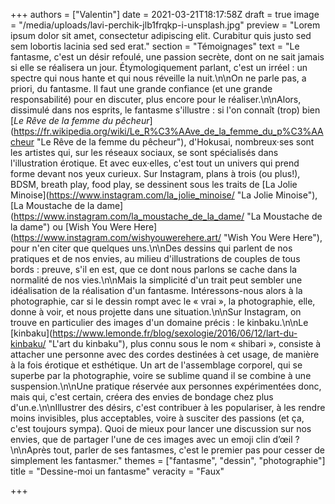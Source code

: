 +++
authors = ["Valentin"]
date = 2021-03-21T18:17:58Z
draft = true
image = "/media/uploads/lavi-perchik-jlb1frqkp-i-unsplash.jpg"
preview = "Lorem ipsum dolor sit amet, consectetur adipiscing elit. Curabitur quis justo sed sem lobortis lacinia sed sed erat."
section = "Témoignages"
text = "Le fantasme, c'est un désir refoulé, une passion secrète, dont on ne sait jamais si elle se réalisera un jour. Étymologiquement parlant, c'est un irréel : un spectre qui nous hante et qui nous réveille la nuit.\n\nOn ne parle pas, a priori, du fantasme. Il faut une grande confiance (et une grande responsabilité) pour en discuter, plus encore pour le réaliser.\n\nAlors, dissimulé dans nos esprits, le fantasme s'illustre : si l'on connaît (trop) bien [_Le Rêve de la femme du pêcheur_](https://fr.wikipedia.org/wiki/Le_R%C3%AAve_de_la_femme_du_p%C3%AAcheur \"Le Rêve de la femme du pêcheur\"), d'Hokusai, nombreux·ses sont les artistes qui, sur les réseaux sociaux, se sont spécialisés dans l'illustration érotique. Et avec eux·elles, c'est tout un univers qui prend forme devant nos yeux curieux. Sur Instagram, plans à trois (ou plus!), BDSM, breath play, food play, se dessinent sous les traits de [La Jolie Minoise](https://www.instagram.com/la_jolie_minoise/ \"La Jolie Minoise\"), [La Moustache de la dame](https://www.instagram.com/la_moustache_de_la_dame/ \"La Moustache de la dame\") ou [Wish You Were Here](https://www.instagram.com/wishyouwerehere.art/ \"Wish You Were Here\"), pour n'en citer que quelques uns.\n\nDes dessins qui parlent de nos pratiques et de nos envies, au milieu d'illustrations de couples de tous bords : preuve, s'il en est, que ce dont nous parlons se cache dans la normalité de nos vies.\n\nMais la simplicité d'un trait peut sembler une idéalisation de la réalisation d'un fantasme. Intéressons-nous alors à la photographie, car si le dessin rompt avec le « vrai », la photographie, elle, donne à voir, et nous projette dans une situation.\n\nSur Instagram, on trouve en particulier des images d'un domaine précis : le kinbaku.\n\nLe [kinbaku](https://www.lemonde.fr/blog/sexologie/2016/06/12/lart-du-kinbaku/ \"L'art du kinbaku\"), plus connu sous le nom « shibari », consiste à attacher une personne avec des cordes destinées à cet usage, de manière à la fois érotique et esthétique. Un art de l'assemblage corporel, qui se superbe par la photographie, voire se sublime quand il se combine à une suspension.\n\nUne pratique réservée aux personnes expérimentées donc, mais qui, c'est certain, créera des envies de bondage chez plus d'un.e.\n\nIllustrer des désirs, c'est contribuer à les populariser, à les rendre moins invisibles, plus acceptables, voire à susciter des passions (et ça, c'est toujours sympa). Quoi de mieux pour lancer une discussion sur nos envies, que de partager l'une de ces images avec un emoji clin d’œil ?\n\nAprès tout, parler de ses fantasmes, c'est le premier pas pour cesser de simplement les fantasmer."
themes = ["fantasme", "dessin", "photographie"]
title = "Dessine-moi un fantasme"
veracity = "Faux"

+++
